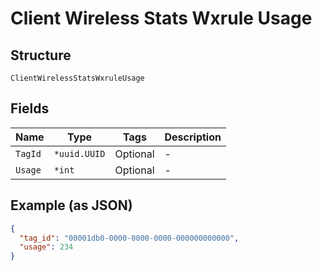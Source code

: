 
# Client Wireless Stats Wxrule Usage

## Structure

`ClientWirelessStatsWxruleUsage`

## Fields

| Name | Type | Tags | Description |
|  --- | --- | --- | --- |
| `TagId` | `*uuid.UUID` | Optional | - |
| `Usage` | `*int` | Optional | - |

## Example (as JSON)

```json
{
  "tag_id": "00001db0-0000-0000-0000-000000000000",
  "usage": 234
}
```

